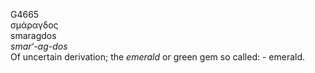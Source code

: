 <body>
  <p>G4665<br>  σμάραγδος  <br> smaragdos  <br><i>smar‘-ag-dos </i><br>Of uncertain derivation; the <i>emerald</i> or green gem so called: - emerald.<br></p>
 </body>